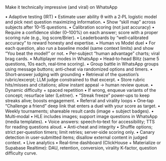   Make it technically impressive (and viral) on WhatsApp

  • Adaptive testing (IRT)
    • Estimate user ability θ with a 2‑PL logistic model and pick next question maximizing information.
    • Show “skill map” across subjects after 10–15 questions.
  • Calibration scoring (not just accuracy)
    • Require a confidence slider (0–100%) on each answer; score with a proper scoring rule (e.g., log score/Brier).
    • Leaderboards by “well‑calibrated accuracy” to reward honesty and expertise.
  • Human vs Model duel
    • For each question, also run a baseline model (same context limits) and show “You beat the model!” or not.
    • Per‑subject “human advantage” charts; viral brag cards.
  • Multiplayer modes in WhatsApp
    • Head‑to‑head Blitz (same 5 questions, 10s each, real‑time scoring).
    • Group battle in WhatsApp groups using message buttons; anti‑cheat via randomized options and timers.
  • Short‑answer judging with grounding
    • Retrieval of the question’s rubric/excerpt; LLM judge constrained to that excerpt.
    • Store rubric hits/misses and citations; allow instant appeal -> human review queue.
  • Dynamic difficulty + spaced repetition
    • If wrong, enqueue variants of the concept; resurface later (Leitner).
    • “Streak freeze” power‑ups to keep streaks alive; boosts engagement.
  • Referral and virality loops
    • One‑tap “Challenge a friend” deep link that enters a duel with your score as target.
    • Weekly tournaments; shareable result cards (image + subject badges).
  • Multi‑modal
    • HLE includes images; support image questions in WhatsApp (media templates).
    • Voice answers: speech‑to‑text for accessibility; TTS for reading questions aloud.
  • Anti‑cheat and integrity
    • Shuffle options; strict per‑question timers; limit retries; server‑side scoring only.
    • Canary detection in user‑submitted items; disallow external content in judged context.
  • Live analytics
    • Real‑time dashboard (ClickHouse + Materialize or Supabase Realtime): DAU, retention, conversion, virality K‑factor, question
      difficulty curve.